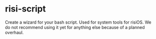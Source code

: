 # risi-script
Create a wizard for your bash script.
Used for system tools for risiOS.
We do not recommend using it yet for anything else because of a planned overhaul.
